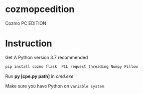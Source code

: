 # cozmopcedition
Cozmo PC EDITION

# Instruction

Get A Python version 3.7 recommended
```bash
pip install cozmo flask  PIL request threading Numpy Pillow
```

Run __py [cpe.py path]__ in _cmd.exe_

Make sure you have Python on `Variable system`
